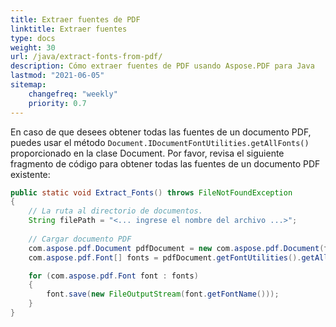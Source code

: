 ```yaml
---
title: Extraer fuentes de PDF 
linktitle: Extraer fuentes
type: docs
weight: 30
url: /java/extract-fonts-from-pdf/
description: Cómo extraer fuentes de PDF usando Aspose.PDF para Java
lastmod: "2021-06-05"
sitemap:
    changefreq: "weekly"
    priority: 0.7
---
```


En caso de que desees obtener todas las fuentes de un documento PDF, puedes usar el método `Document.IDocumentFontUtilities.getAllFonts()` proporcionado en la clase Document. Por favor, revisa el siguiente fragmento de código para obtener todas las fuentes de un documento PDF existente:

```java
public static void Extract_Fonts() throws FileNotFoundException
{
    // La ruta al directorio de documentos.
    String filePath = "<... ingrese el nombre del archivo ...>";
    
    // Cargar documento PDF
    com.aspose.pdf.Document pdfDocument = new com.aspose.pdf.Document(filePath);
    com.aspose.pdf.Font[] fonts = pdfDocument.getFontUtilities().getAllFonts();

    for (com.aspose.pdf.Font font : fonts)
    {
        font.save(new FileOutputStream(font.getFontName()));
    }
}
```